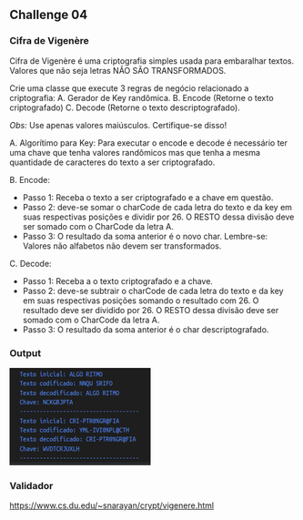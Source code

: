 ## Challenge 04

### Cifra de Vigenère

Cifra de Vigenère é uma criptografia simples usada para embaralhar textos. Valores que não seja letras NÃO SÃO TRANSFORMADOS.

Crie uma classe que execute 3 regras de negócio relacionado a criptografia:
A. Gerador de Key randômica.
B. Encode (Retorne o texto criptografado)
C. Decode (Retorne o texto descriptografado).

_Obs:_ Use apenas valores maiúsculos. Certifique-se disso! 


A. Algorítimo para Key:
Para executar o encode e decode é necessário ter uma chave que tenha valores randômicos mas que tenha a mesma quantidade de caracteres do texto a ser criptografado.

B. Encode:
- Passo 1: Receba o texto a ser criptografado e a chave em questão.
- Passo 2: deve-se somar o charCode de cada letra do texto e da key em suas respectivas posições e dividir por 26. O RESTO dessa divisão deve ser somado com o CharCode da letra A.
- Passo 3: O resultado da soma anterior é o novo char.
Lembre-se: Valores não alfabetos não devem ser transformados.

C. Decode:
- Passo 1: Receba a o texto criptografado e a chave.
- Passo 2: deve-se subtrair o charCode de cada letra do texto e da key em suas respectivas posições somando o resultado com 26. O resultado deve ser dividido por 26. O RESTO dessa divisão deve ser somado com o CharCode da letra A.
- Passo 3: O resultado da soma anterior é o  char descriptografado.

### Output

![Output](assets/images/output.png)

### Validador

https://www.cs.du.edu/~snarayan/crypt/vigenere.html